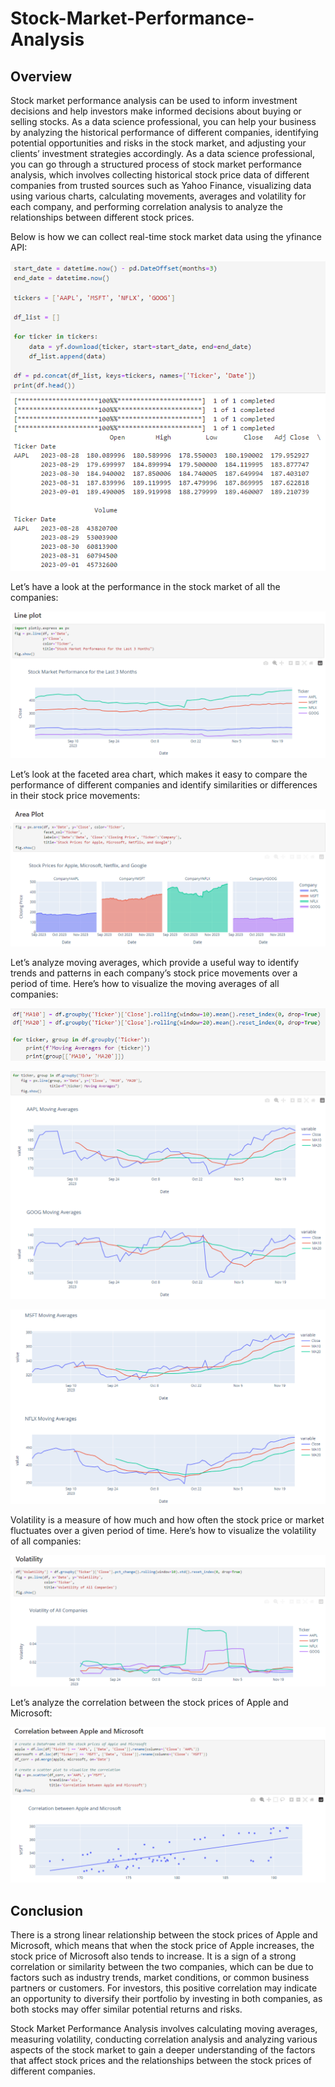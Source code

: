 # Stock-Market-Performance-Analysis

## Overview

Stock market performance analysis can be used to inform investment decisions and help investors make informed decisions about buying or selling stocks.  As a data science professional, you can help your business by analyzing the historical performance of different companies, identifying potential opportunities and risks in the stock market, and adjusting your clients’ investment strategies accordingly. As a data science professional, you can go through a structured process of stock market performance analysis, which involves collecting historical stock price data of different companies from trusted sources such as Yahoo Finance, visualizing data using various charts, calculating movements, averages and volatility for each company, and performing correlation analysis to analyze the relationships between different stock prices.

Below is how we can collect real-time stock market data using the yfinance API:

![yfinance](resources/yfinance.png)

Let’s have a look at the performance in the stock market of all the companies:

![Line-plot](resources/Line-plot-sma.png)

Let’s look at the faceted area chart, which makes it easy to compare the performance of different companies and identify similarities or differences in their stock price movements:

![Area-plot](resources/Area-plot-sma.png)

Let’s analyze moving averages, which provide a useful way to identify trends and patterns in each company’s stock price movements over a period of time. Here’s how to visualize the moving averages of all companies:

![moving-avg](resources/moving-average-code-sma.png)

![moving-viz1](resources/moving-average-viz1-sma.png)

![moving-viz2](resources/moving-average-viz2-sma.png)

Volatility is a measure of how much and how often the stock price or market fluctuates over a given period of time. Here’s how to visualize the volatility of all companies:

![volatility](resources/volatility-sma.png)

Let’s analyze the correlation between the stock prices of Apple and Microsoft:

![Correlation](resources/corr-sma.png)

## Conclusion

There is a strong linear relationship between the stock prices of Apple and Microsoft, which means that when the stock price of Apple increases, the stock price of Microsoft also tends to increase. It is a sign of a strong correlation or similarity between the two companies, which can be due to factors such as industry trends, market conditions, or common business partners or customers. For investors, this positive correlation may indicate an opportunity to diversify their portfolio by investing in both companies, as both stocks may offer similar potential returns and risks.

Stock Market Performance Analysis involves calculating moving averages, measuring volatility, conducting correlation analysis and analyzing various aspects of the stock market to gain a deeper understanding of the factors that affect stock prices and the relationships between the stock prices of different companies.
